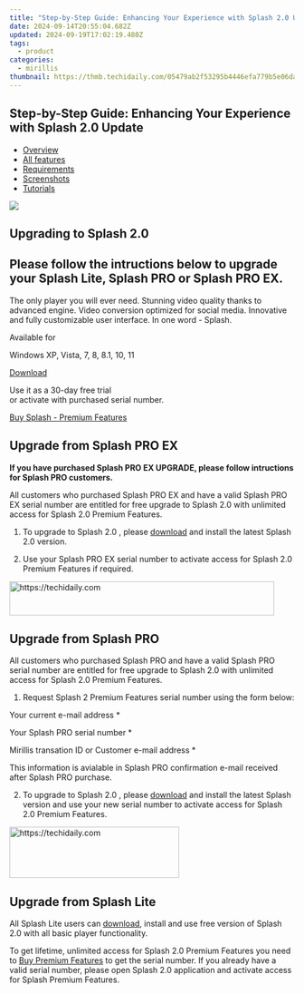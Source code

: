 ```yaml
---
title: "Step-by-Step Guide: Enhancing Your Experience with Splash 2.0 Update"
date: 2024-09-14T20:55:04.682Z
updated: 2024-09-19T17:02:19.480Z
tags:
  - product
categories:
  - mirillis
thumbnail: https://thmb.techidaily.com/05479ab2f53295b4446efa779b5e06dadae08cc862a5624cd34b09a0a0a9e6ca.png
---
```


## Step-by-Step Guide: Enhancing Your Experience with Splash 2.0 Update

* [Overview](https://tools.techidaily.com/mirillis/products/)
* [All features](https://tools.techidaily.com/mirillis/products/)
* [Requirements](https://tools.techidaily.com/mirillis/products/)
* [Screenshots](https://tools.techidaily.com/mirillis/products/)
* [Tutorials](https://tools.techidaily.com/mirillis/products/)

![](https://mirillis.com/res/old/media/images/splash_box.png) 

## Upgrading to Splash 2.0 

## Please follow the intructions below to upgrade your Splash Lite, Splash PRO or Splash PRO EX.

The only player you will ever need. Stunning video quality thanks to advanced engine. Video conversion optimized for social media. Innovative and fully customizable user interface. In one word - Splash.

Available for

Windows XP, Vista, 7, 8, 8.1, 10, 11

[Download](https://tools.techidaily.com/mirillis/products/) 

Use it as a 30-day free trial  
 or activate with purchased serial number.

[Buy Splash - Premium Features](https://tools.techidaily.com/mirillis/products/) 

## Upgrade from Splash PRO EX

**If you have purchased Splash PRO EX UPGRADE, please follow intructions for Splash PRO customers.** 

 All customers who purchased Splash PRO EX and have a valid Splash PRO EX serial number are entitled for free upgrade to Splash 2.0 with unlimited access for Splash 2.0 Premium Features.

 1) To upgrade to Splash 2.0 , please [download](https://tools.techidaily.com/mirillis/products/) and install the latest Splash 2.0 version. 

 2) Use your Splash PRO EX serial number to activate access for Splash 2.0 Premium Features if required. 

<!-- affiliate ads begin -->
<a href="https://bluettius.sjv.io/c/5597632/2139122/17108" target="_top" id="2139122">
  <img src="//a.impactradius-go.com/display-ad/17108-2139122" border="0" alt="https://techidaily.com" width="468" height="60"/>
</a>
<img height="0" width="0" src="https://bluettius.sjv.io/i/5597632/2139122/17108" style="position:absolute;visibility:hidden;" border="0" />
<!-- affiliate ads end -->

## Upgrade from Splash PRO

 All customers who purchased Splash PRO and have a valid Splash PRO serial number are entitled for free upgrade to Splash 2.0 with unlimited access for Splash 2.0 Premium Features.

 1) Request Splash 2 Premium Features serial number using the form below:  

Your current e-mail address \*  
  
Your Splash PRO serial number \*  
  
  
Mirillis transation ID or Customer e-mail address \*  
  
 This information is avialable in Splash PRO confirmation e-mail received after Splash PRO purchase.  
  
 2) To upgrade to Splash 2.0 , please [download](https://tools.techidaily.com/mirillis/products/) and install the latest Splash version and use your new serial number to activate access for Splash 2.0 Premium Features. 

<!-- affiliate ads begin -->
<a href="https://aligracehair.sjv.io/c/5597632/1934138/19272" target="_top" id="1934138">
  <img src="//a.impactradius-go.com/display-ad/19272-1934138" border="0" alt="https://techidaily.com" width="300" height="90"/>
</a>
<img height="0" width="0" src="https://aligracehair.sjv.io/i/5597632/1934138/19272" style="position:absolute;visibility:hidden;" border="0" />
<!-- affiliate ads end -->

## Upgrade from Splash Lite

 All Splash Lite users can [download](https://tools.techidaily.com/mirillis/products/), install and use free version of Splash 2.0 with all basic player functionality. 

 To get lifetime, unlimited access for Splash 2.0 Premium Features you need to [Buy Premium Features](https://tools.techidaily.com/mirillis/products/) to get the serial number. If you already have a valid serial number, please open Splash 2.0 application and activate access for Splash Premium Features.

<ins class="adsbygoogle"
     style="display:block"
     data-ad-format="autorelaxed"
     data-ad-client="ca-pub-7571918770474297"
     data-ad-slot="1223367746"></ins>

<ins class="adsbygoogle"
     style="display:block"
     data-ad-client="ca-pub-7571918770474297"
     data-ad-slot="8358498916"
     data-ad-format="auto"
     data-full-width-responsive="true"></ins>
